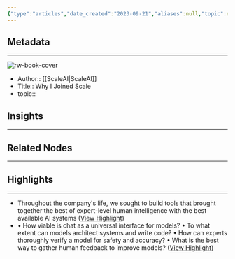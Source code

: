 ```yaml
---
{"type":"articles","date_created":"2023-09-21","aliases":null,"topic":null,"url":"https://scale.com/blog/scale-why-i-joined-abhinav-sharma","layout":null,"banner":null,"dg-publish":true,"tags":null,"permalink":"/300-biblio/200-articles/why-i-joined-scale/","dgPassFrontmatter":true,"created":"2023-10-20T12:44:22.000-05:00","updated":"2023-10-20T12:44:22.000-05:00"}
---
```


## Metadata
---
![rw-book-cover](https://site-assets.plasmic.app/57a88760feca1da1dd2385df856b5179.jpg)
- Author:: [[ScaleAI\|ScaleAI]]
- Title:: Why I Joined Scale
- topic::  



## Insights
---
## Related Nodes
---

## Highlights 
---
- Throughout the company's life, we sought to build tools that brought together the best of expert-level human intelligence with the best available AI systems ([View Highlight](https://read.readwise.io/read/01hawdrmd8eg99cqrvnwyhhvrm))
- • How viable is chat as a universal interface for models?
  • To what extent can models architect systems and write code?
  • How can experts thoroughly verify a model for safety and accuracy?
  • What is the best way to gather human feedback to improve models? ([View Highlight](https://read.readwise.io/read/01hawdt7wqmr7gj5507zd5zhas))

